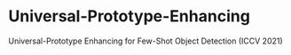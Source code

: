 # Universal-Prototype-Enhancing
Universal-Prototype Enhancing for Few-Shot Object Detection (ICCV 2021)

